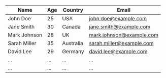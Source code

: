 | Name         | Age | Country       | Email                        |
|--------------|-----|---------------|------------------------------|
| John Doe     | 25  | USA           | john.doe@example.com         |
| Jane Smith   | 30  | Canada        | jane.smith@example.com       |
| Mark Johnson | 28  | UK            | mark.johnson@example.com     |
| Sarah Miller | 35  | Australia     | sarah.miller@example.com     |
| David Lee    | 29  | Germany       | david.lee@example.com        |
| ...          | ... | ...           | ...                          |
| ...          | ... | ...           | ...                          |

